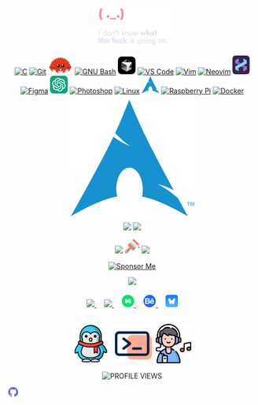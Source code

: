 <div align="center">
<img src='https://github.com/harilvfs/assets/blob/main/fyx/leave.png' width="160">
</div>
<br>
<div align="center">
<a href="https://docs.microsoft.com/en-us/cpp/?view=msvc-170" target="_blank" rel="noreferrer"><img src="https://raw.githubusercontent.com/danielcranney/readme-generator/main/public/icons/skills/c-colored.svg" width="36" height="36" alt="C" /></a> <a href="https://git-scm.com/" target="_blank" rel="noreferrer"><img src="https://raw.githubusercontent.com/danielcranney/readme-generator/main/public/icons/skills/git-colored.svg" width="36" height="35" alt="Git" /></a> <a href="https://www.rust-lang.org/" target="_blank" rel="noreferrer"><img src="https://github.com/harilvfs/assets/blob/main/harilvfs/rust.png" width="50" height="36" alt="Rust" /></a> <a href="https://www.gnu.org/software/bash/" target="_blank" rel="noreferrer"><img src="https://raw.githubusercontent.com/danielcranney/readme-generator/main/public/icons/skills/gnubash-colored.svg" width="36" height="36" alt="GNU Bash" /></a> <a href="https://www.cursor.com/" target="_blank" rel="noreferrer"><img src="https://raw.githubusercontent.com/harilvfs/assets/refs/heads/main/harilvfs/cursor.svg" width="36" height="36" alt="cursor" /></a> <a href="https://code.visualstudio.com/" target="_blank" rel="noreferrer"><img src="https://raw.githubusercontent.com/danielcranney/readme-generator/main/public/icons/skills/visualstudiocode-colored.svg" width="36" height="36" alt="VS Code" /></a> <a href="https://www.vim.org/" target="_blank" rel="noreferrer"><img src="https://raw.githubusercontent.com/danielcranney/readme-generator/main/public/icons/skills/vim-colored.svg" width="36" height="36" alt="Vim" /></a> <a href="https://neovim.io/" target="_blank" rel="noreferrer"><img src="https://raw.githubusercontent.com/danielcranney/readme-generator/main/public/icons/skills/neovim-colored.svg" width="36" height="36" alt="Neovim" /></a> <a href="https://helix-editor.com/" target="_blank" rel="noreferrer"><img src="https://github.com/harilvfs/assets/blob/main/harilvfs/helix.png" width="35" height="38" alt="helix" /></a> <a href="https://www.figma.com/" target="_blank" rel="noreferrer"><img src="https://raw.githubusercontent.com/danielcranney/readme-generator/main/public/icons/skills/figma-colored.svg" width="36" height="36" alt="Figma" /></a> <a href="https://openai.com/" target="_blank" rel="noreferrer"><img src="https://github.com/harilvfs/assets/blob/main/harilvfs/chatgpt.png" width="36" height="36" alt="chatgpt" /></a> <a href="https://www.adobe.com/uk/products/photoshop.html" target="_blank" rel="noreferrer"><img src="https://raw.githubusercontent.com/danielcranney/readme-generator/main/public/icons/skills/photoshop-colored.svg" width="36" height="36" alt="Photoshop" /></a> <a href="https://www.linux.org" target="_blank" rel="noreferrer"><img src="https://raw.githubusercontent.com/danielcranney/readme-generator/main/public/icons/skills/linux-colored.svg" width="36" height="36" alt="Linux" /></a> <a href="https://archlinux.org/" target="_blank" rel="noreferrer"><img src="https://github.com/harilvfs/assets/blob/main/harilvfs/archx.png" width="36" height="35" alt="archlinux" /></a> <a href="https://www.raspberrypi.org/" target="_blank" rel="noreferrer"><img src="https://raw.githubusercontent.com/danielcranney/readme-generator/main/public/icons/skills/raspberrypi-colored.svg" width="36" height="36" alt="Raspberry Pi" /></a> <a href="https://www.docker.com/" target="_blank" rel="noreferrer"><img src="https://raw.githubusercontent.com/danielcranney/readme-generator/main/public/icons/skills/docker-colored.svg" width="36" height="36" alt="Docker" /></a>
</div>

<div align="center">
<img src="https://raw.githubusercontent.com/harilvfs/assets/refs/heads/main/archlinux/arch_linux.svg" />
</div>

<div align="center">
  <img src="https://img.shields.io/badge/OS-Linux-FF6961?style=for-the-badge&logo=linux&logoColor=yellow&labelColor=gray" />
  <img src="https://img.shields.io/badge/Distro-Arch-00CED1?style=for-the-badge&logo=arch-linux&logoColor=blue&labelColor=gray" />
</div>
<div align="center">

<img src="https://img.shields.io/badge/Catppuccin-blue?colorA=363a4f&colorB=b7bdf8&style=for-the-badge"> <img src='https://github.com/harilvfs/assets/blob/main/themes/themes.png' width="30"> <img src="https://img.shields.io/badge/Nord-orange?style=for-the-badge&colorA=4c566a&colorB=88c0d0">
</div>

<div align="center">
  
<a href="https://opencollective.com/carch"><img src="https://img.shields.io/badge/harilvfs-SPONSOR-9f39ef?style=for-the-badge&logo=github-sponsors&labelColor=2e2e2e" alt="Sponsor Me" />
  </a>
</div>

<div align="center">
<a href="https://www.twitch.tv/aayushchalese" target="_blank" rel="noreferrer"><img
src="https://img.shields.io/twitch/status/aayushchalese?logo=twitchsx&style=for-the-badge&color=0891b2&labelColor=1c1917&label=TWITCH+STATUS" /></a>
</div>
<br>
<div align="center">
   <a href="https://discord.com/invite/8NJWstnUHd">
       <picture>
           <source height="24px" media="(prefers-color-scheme: dark)" srcset="https://user-images.githubusercontent.com/13122796/178032563-d4e084b7-244e-4358-af50-26bde6dd4996.png" />
           <img height="24px" src="https://user-images.githubusercontent.com/13122796/178032563-d4e084b7-244e-4358-af50-26bde6dd4996.png" />
       </picture>
   </a>&nbsp;&nbsp;&nbsp;
   <a href="https://t.me/harilvfs">
      <picture>
         <source height="24px" media="(prefers-color-scheme: dark)" srcset="https://user-images.githubusercontent.com/13122796/178032213-faf25ab8-0bc3-4a94-a730-b524c96df124.png" />
         <img height="24px" src="https://user-images.githubusercontent.com/13122796/178032213-faf25ab8-0bc3-4a94-a730-b524c96df124.png" />
      </picture>
   </a>&nbsp;&nbsp;&nbsp;
   <a href="https://medium.com/@aayushchalise">
      <picture>
         <source height="25px" media="(prefers-color-scheme: dark)" srcset="https://github.com/harilvfs/assets/blob/main/harilvfs/medium.png" />
         <img height="25px" src="https://github.com/harilvfs/assets/blob/main/harilvfs/medium.png" />
     </picture>
   </a>&nbsp;&nbsp;&nbsp;
   <a href="https://behance.com/aayushchalese">
      <picture>
         <source height="25px" media="(prefers-color-scheme: dark)" srcset="https://raw.githubusercontent.com/harilvfs/assets/refs/heads/main/harilvfs/behancex.svg" />
         <img height="25px" src="https://raw.githubusercontent.com/harilvfs/assets/refs/heads/main/harilvfs/behancex.svg" />
     </picture>
   </a>&nbsp;&nbsp;&nbsp;
   <a href="https://bsky.app/profile/chalisehari.com.np">
      <picture>
         <source height="25px" media="(prefers-color-scheme: dark)" srcset="https://raw.githubusercontent.com/harilvfs/assets/refs/heads/main/bluesky/Bluesky_app_icon.svg" />
         <img height="25px" src="https://raw.githubusercontent.com/harilvfs/assets/refs/heads/main/bluesky/Bluesky_app_icon.svg" />
     </picture>
   </a>
</div>
<br>
<div align="center">

<img src='https://github.com/harilvfs/assets/blob/main/harilvfs/linux.png' width="80"> <img src='https://github.com/harilvfs/assets/blob/main/harilvfs/terminsl.png' width="80"> <img src='https://github.com/harilvfs/assets/blob/main/harilvfs/listen.png' width="80"> 
</div>

<p align="center">
  <img src="https://komarev.com/ghpvc/?username=aayushx402&label=PROFILE+VIEWS&style=for-the-badge&color=blueviolet" alt="PROFILE  VIEWS">
</p>

<img src='https://github.com/harilvfs/assets/blob/main/harilvfs/noseek.png' width="20"> 
